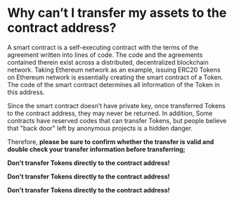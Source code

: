 # Why can’t I transfer my assets to the contract address?

A smart contract is a self-executing contract with the terms of the agreement written into lines of code. The code and the agreements contained therein exist across a distributed, decentralized blockchain network. Taking Ethereum network as an example, issuing ERC20 Tokens on Ethereum network is essentially creating the smart contract of a Token. The code of the smart contract determines all information of the Token in this address.

Since the smart contract doesn’t have private key, once transferred Tokens to the contract address, they may never be returned. In addition, Some contracts have reserved codes that can transfer Tokens, but people believe that "back door" left by anonymous projects is a hidden danger.

Therefore, **please be sure to confirm whether the transfer is valid and double check your transfer information before transferring;** 

**Don't transfer Tokens directly to the contract address!** 

**Don't transfer Tokens directly to the contract address!** 

**Don't transfer Tokens directly to the contract address!**

